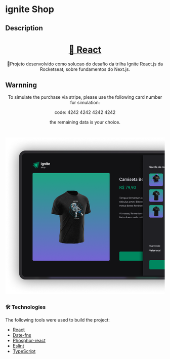 # ignite Shop

## Description
<h1 align="center">
    <a href="https://pt-br.reactjs.org/">🔗 React</a>
</h1>
<p align="center">🚀Projeto desenvolvido como solucao do desafio da trilha Ignite React.js da Rocketseat, sobre fundamentos do Next.js.</p>

## Warnning
<p align="center">To simulate the purchase via stripe, please use the following card number for simulation:</p>
<p align="center">code: 4242 4242 4242 4242</p>
<p align="center">the remaining data is your choice.</p>

<h1 align="center">
  <img alt="banner ignite feed" title="#Ignite feed" src="./src/assets/cover.png" />
</h1>

### 🛠 Technologies

The following tools were used to build the project:

- [React](https://react.dev/)
- [Date-fns](https://date-fns.org/)
- [Phosphor-react](https://phosphoricons.com/)
- [Eslint](https://eslint.org/)
- [TypeScript](https://www.typescriptlang.org/)


